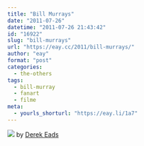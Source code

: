 ```yaml
---
title: "Bill Murrays"
date: "2011-07-26"
datetime: "2011-07-26 21:43:42"
id: "16922"
slug: "bill-murrays"
url: "https://eay.cc/2011/bill-murrays/"
author: "eay"
format: "post"
categories:
  - the-others
tags:
  - bill-murray
  - fanart
  - filme
meta:
  - yourls_shorturl: "https://eay.li/1a7"
---
```


![](https://eay.cc/uploads/2011/billmurrays.gif) by [Derek Eads](http://derekeads.tumblr.com/post/1648164879/bill-murray)
